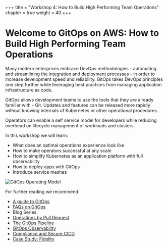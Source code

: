 +++
title = "Workshop 4: How to Build High Performing Team Operations"
chapter = true
weight = 40
+++

# Welcome to GitOps on AWS: How to Build High Performing Team Operations

Many modern enterprises embrace DevOps methodologies - automating and streamlining the integration and deployment processes - in order to increase development speed and reliability. GitOps takes DevOps principles one step further while leveraging best practices from managing application infrastructure as code.

GitOps allows development teams to use the tools that they are already familiar with - Git. Updates and features can be released more rapidly without knowing internals of Kubernetes or other operational procedures.

Operators can enable a self service model for developers while reducing overhead on lifecycle management of workloads and clusters.

In this workshop we will learn:

* What does an optimal operations experience look like
* How to make operators successful at any scale
* How to simplify Kubernetes as an application platform with full observability
* How to deploy apps with GitOps
* Introduce service meshes

![GitOps Operating Model](/images/workshop02_gitops-operating-model.png)

For further reading we recommend:

* [A guide to GitOps](https://www.weave.works/technologies/gitops/)
* [FAQs on GitOps](https://www.weave.works/technologies/gitops-frequently-asked-questions/)
* Blog Series:
 * [Operations by Pull Request](https://www.weave.works/blog/gitops-operations-by-pull-request)
 * [The GitOps Pipeline](https://www.weave.works/blog/the-gitops-pipeline)
 * [GitOps Observability](https://www.weave.works/blog/gitops-part-3-observability)
 * [Compliance and Secure CICD](https://www.weave.works/blog/gitops-compliance-and-secure-cicd)
* [Case Study: Fidelity](https://www.weave.works/blog/gitops-driven-fidelity-fideks)
